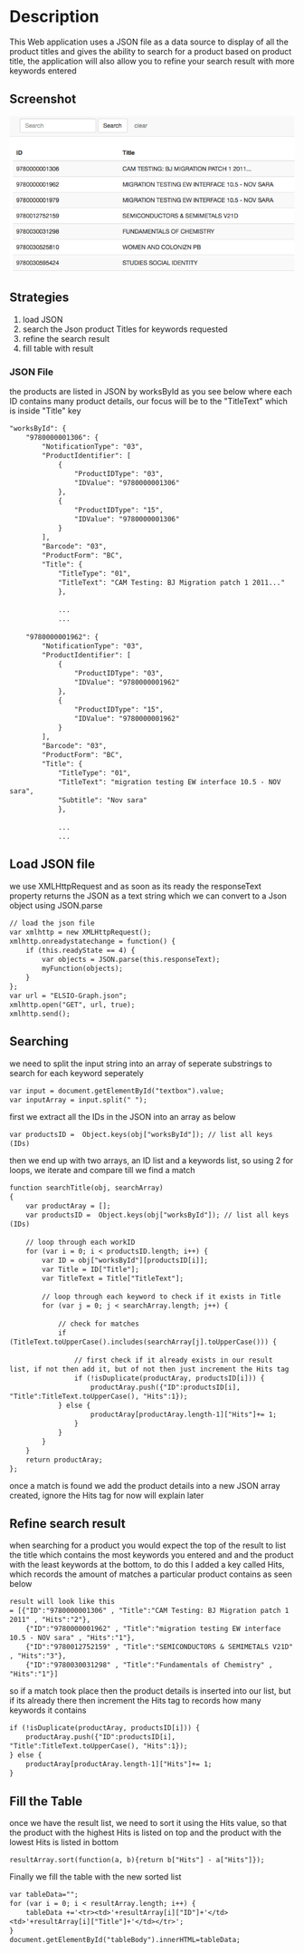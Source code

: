 # Description

This Web application uses a JSON file as a data source to display of all the product titles and gives the ability to search for a product based on product title,
the application will also allow you to refine your search result with more keywords entered


## Screenshot
![Alt text](https://github.com/asenousy/productsSearch/blob/master/ScreenShot.png)


## Strategies

1. load JSON
2. search the Json product Titles for keywords requested
3. refine the search result
4. fill table with result

### JSON File

the products are listed in JSON by worksById as you see below where each ID contains many product details, our focus will be to the "TitleText" which is inside "Title" key

```
"worksById": {
    "9780000001306": {
        "NotificationType": "03",
        "ProductIdentifier": [
            {
                "ProductIDType": "03",
                "IDValue": "9780000001306"
            },
            {
                "ProductIDType": "15",
                "IDValue": "9780000001306"
            }
        ],
        "Barcode": "03",
        "ProductForm": "BC",
        "Title": {
            "TitleType": "01",
            "TitleText": "CAM Testing: BJ Migration patch 1 2011..."
			},
			
			...
			...
			
	"9780000001962": {
        "NotificationType": "03",
        "ProductIdentifier": [
            {
                "ProductIDType": "03",
                "IDValue": "9780000001962"
            },
            {
                "ProductIDType": "15",
                "IDValue": "9780000001962"
            }
        ],
        "Barcode": "03",
        "ProductForm": "BC",
        "Title": {
            "TitleType": "01",
            "TitleText": "migration testing EW interface 10.5 - NOV sara",
            "Subtitle": "Nov sara"
			},
			
			...
			...
```


## Load JSON file

we use XMLHttpRequest and as soon as its ready the responseText property returns the JSON as a text string which we can convert to a Json object using JSON.parse

```
// load the json file
var xmlhttp = new XMLHttpRequest();
xmlhttp.onreadystatechange = function() {
	if (this.readyState == 4) {
		var objects = JSON.parse(this.responseText);
		myFunction(objects);
	}
};
var url = "ELSIO-Graph.json";
xmlhttp.open("GET", url, true);
xmlhttp.send();
```


## Searching

we need to split the input string into an array of seperate substrings to search for each keyword seperately

```
var input = document.getElementById("textbox").value;
var inputArray = input.split(" ");
```

first we extract all the IDs in the JSON into an array as below

```
var productsID =  Object.keys(obj["worksById"]); // list all keys (IDs)
```

then we end up with two arrays, an ID list and a keywords list, so using 2 for loops, we iterate and compare till we find a match

```
function searchTitle(obj, searchArray)
{
	var productAray = [];
	var productsID =  Object.keys(obj["worksById"]); // list all keys (IDs)
		
	// loop through each workID 
	for (var i = 0; i < productsID.length; i++) {
		var ID = obj["worksById"][productsID[i]];
		var Title = ID["Title"];
		var TitleText = Title["TitleText"];
			
		// loop through each keyword to check if it exists in Title
		for (var j = 0; j < searchArray.length; j++) {
				
			// check for matches
			if (TitleText.toUpperCase().includes(searchArray[j].toUpperCase())) {
					
				// first check if it already exists in our result list, if not then add it, but of not then just increment the Hits tag
				if (!isDuplicate(productAray, productsID[i])) {	
					productAray.push({"ID":productsID[i], "Title":TitleText.toUpperCase(), "Hits":1});
			} else {		
					productAray[productAray.length-1]["Hits"]+= 1;
				}
			}
		}
	}
	return productAray;
};
```

once a match is found we add the product details into a new JSON array created, ignore the Hits tag for now will explain later


## Refine search result

when searching for a product you would expect the top of the result to list the title which contains the most keywords you entered and and the product with the least keywords at the bottom, to do this I added a key called Hits, which records the amount of matches a particular product contains as seen below

```
result will look like this
= [{"ID":"9780000001306" , "Title":"CAM Testing: BJ Migration patch 1 2011" , "Hits":"2"},
	{"ID":"9780000001962" , "Title":"migration testing EW interface 10.5 - NOV sara" , "Hits":"1"},
	{"ID":"9780012752159" , "Title":"SEMICONDUCTORS & SEMIMETALS V21D" , "Hits":"3"},
	{"ID":"9780030031298" , "Title":"Fundamentals of Chemistry" , "Hits":"1"}]
```

so if a match took place then the product details is inserted into our list, but if its already there then increment the Hits tag to records how many keywords it contains

```
if (!isDuplicate(productAray, productsID[i])) {					
	productAray.push({"ID":productsID[i], "Title":TitleText.toUpperCase(), "Hits":1});
} else {
	productAray[productAray.length-1]["Hits"]+= 1;
}
```


## Fill the Table

once we have the result list, we need to sort it using the Hits value, so that the product with the highest Hits is listed on top and the product with the lowest Hits is listed in bottom


```
resultArray.sort(function(a, b){return b["Hits"] - a["Hits"]});
```

Finally we fill the table with the new sorted list

```
var tableData="";
for (var i = 0; i < resultArray.length; i++) {
	tableData +='<tr><td>'+resultArray[i]["ID"]+'</td><td>'+resultArray[i]["Title"]+'</td></tr>';
}
document.getElementById("tableBody").innerHTML=tableData;
```



